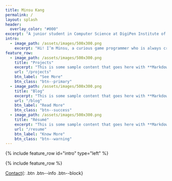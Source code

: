 ```yaml
---
title: Minsu Kang
permalink: /
layout: splash
header:
  overlay_color: "#000"
excerpt: "A junior student in Computer Science at DigiPen Institute of Technology"
intro:
  - image_path: /assets/images/500x300.png
    excerpt: "Hi! I’m Minsu, a curious game programmer who is always crawling on the programming world to satisfy my curiosity about all technoloy of game devlopment. The hunger for new knowledge have been my fuel to keep on working hard since I first said hello to the world. Although I have over 2 years of professional experience in IT field, I'm currently a full-time student in Computer Science in Real-Time Interactive Simulation at Digipen. I'd really wondered about the authentic life of a game developer in the real industry during my college life. So I postponed my studies and began to work at a small mobile gaming company as a client-side programmer and completed my military service at Republic of Korea Cyber Command as a Network Security Analyst."
feature_row:
  - image_path: /assets/images/500x300.png
    title: "Projects"
    excerpt: "This is some sample content that goes here with **Markdown** formatting."
    url: "/projects"
    btn_label: "See More"
    btn_class: "btn--primary"
  - image_path: /assets/images/500x300.png
    title: "Blog"
    excerpt: "This is some sample content that goes here with **Markdown** formatting."
    url: "/blog"
    btn_label: "Read More"
    btn_class: "btn--success"
  - image_path: /assets/images/500x300.png
    title: "Résumé"
    excerpt: "This is some sample content that goes here with **Markdown** formatting."
    url: "/resume"
    btn_label: "Know More"
    btn_class: "btn--warning"
---
```


{% include feature_row id="intro" type="left" %}

{% include feature_row %}

[Contact](/contact){: .btn .btn--info .btn--block}
